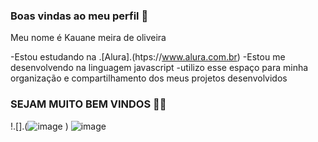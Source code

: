 ### Boas vindas ao meu perfil 🩷

Meu nome é Kauane meira de oliveira

-Estou estudando na .[Alura].(htps://www.alura.com.br)
-Estou me desenvolvendo na linguagem javascript
-utilizo esse espaço para minha organização e compartilhamento dos meus projetos desenvolvidos

### SEJAM MUITO BEM VINDOS 💙🩷


!.[].(![image](https://github.com/user-attachments/assets/bf327537-d2d9-4150-8462-aab304117804)
)
![image](https://github.com/user-attachments/assets/bf327537-d2d9-4150-8462-aab304117804)
